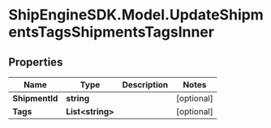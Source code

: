 # ShipEngineSDK.Model.UpdateShipmentsTagsShipmentsTagsInner

## Properties

Name | Type | Description | Notes
------------ | ------------- | ------------- | -------------
**ShipmentId** | **string** |  | [optional] 
**Tags** | **List&lt;string&gt;** |  | [optional] 

